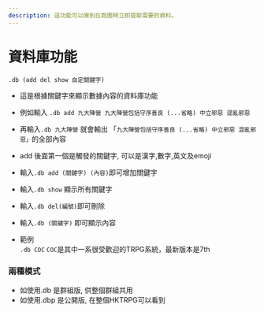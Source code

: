 ```yaml
---
description: 這功能可以做到在跑團時立即提取需要的資料。
---
```


# 資料庫功能



`.db (add del show 自定關鍵字)`

* 這是根據關鍵字來顯示數據內容的資料庫功能
* 例如輸入 `.db add 九大陣營 九大陣營包括守序善良 (...省略) 中立邪惡 混亂邪惡`
* 再輸入`.db 九大陣營` 就會輸出 「`九大陣營包括守序善良 (...省略) 中立邪惡 混亂邪惡」`的全部內容
* add 後面第一個是觸發的關鍵字, 可以是漢字,數字,英文及emoji



* 輸入`.db add (關鍵字) (內容)`即可增加關鍵字
* 輸入`.db show` 顯示所有關鍵字
* 輸入`.db del(編號)`即可刪除
* 輸入`.db (關鍵字)` 即可顯示內容
* 範例\
  `.db COC` `COC`是其中一系很受歡迎的TRPG系統，最新版本是7th

### 兩種模式

* 如使用.db 是群組版, 供整個群組共用&#x20;
* 如使用.dbp 是公開版, 在整個HKTRPG可以看到&#x20;
